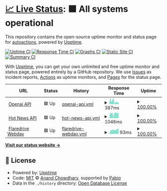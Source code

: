 # [📈 Live Status](https://uptime.lirtual.cloudns.org): <!--live status--> **🟩 All systems operational**

This repository contains the open-source uptime monitor and status page for [autoactions](https://uptime.lirtual.cloudns.org), powered by [Upptime](https://github.com/upptime/upptime).

[![Uptime CI](https://github.com/autoactions/upptime/workflows/Uptime%20CI/badge.svg)](https://github.com/autoactions/upptime/actions?query=workflow%3A%22Uptime+CI%22)
[![Response Time CI](https://github.com/autoactions/upptime/workflows/Response%20Time%20CI/badge.svg)](https://github.com/autoactions/upptime/actions?query=workflow%3A%22Response+Time+CI%22)
[![Graphs CI](https://github.com/autoactions/upptime/workflows/Graphs%20CI/badge.svg)](https://github.com/autoactions/upptime/actions?query=workflow%3A%22Graphs+CI%22)
[![Static Site CI](https://github.com/autoactions/upptime/workflows/Static%20Site%20CI/badge.svg)](https://github.com/autoactions/upptime/actions?query=workflow%3A%22Static+Site+CI%22)
[![Summary CI](https://github.com/autoactions/upptime/workflows/Summary%20CI/badge.svg)](https://github.com/autoactions/upptime/actions?query=workflow%3A%22Summary+CI%22)

With [Upptime](https://upptime.js.org), you can get your own unlimited and free uptime monitor and status page, powered entirely by a GitHub repository. We use [Issues](https://github.com/autoactions/upptime/issues) as incident reports, [Actions](https://github.com/autoactions/upptime/actions) as uptime monitors, and [Pages](https://uptime.lirtual.cloudns.org) for the status page.

<!--start: status pages-->
<!-- This summary is generated by Upptime (https://github.com/upptime/upptime) -->
<!-- Do not edit this manually, your changes will be overwritten -->
<!-- prettier-ignore -->
| URL | Status | History | Response Time | Uptime |
| --- | ------ | ------- | ------------- | ------ |
| <img alt="" src="https://icons.duckduckgo.com/ip3/openai.omo.monster.ico" height="13"> [Openai API](https://openai.omo.monster/) | 🟩 Up | [openai-api.yml](https://github.com/autoactions/upptime/commits/HEAD/history/openai-api.yml) | <details><summary><img alt="Response time graph" src="./graphs/openai-api/response-time-week.png" height="20"> 387ms</summary><br><a href="https://uptime.lirtual.cloudns.org/history/openai-api"><img alt="Response time 424" src="https://img.shields.io/endpoint?url=https%3A%2F%2Fraw.githubusercontent.com%2Fautoactions%2Fupptime%2FHEAD%2Fapi%2Fopenai-api%2Fresponse-time.json"></a><br><a href="https://uptime.lirtual.cloudns.org/history/openai-api"><img alt="24-hour response time 248" src="https://img.shields.io/endpoint?url=https%3A%2F%2Fraw.githubusercontent.com%2Fautoactions%2Fupptime%2FHEAD%2Fapi%2Fopenai-api%2Fresponse-time-day.json"></a><br><a href="https://uptime.lirtual.cloudns.org/history/openai-api"><img alt="7-day response time 387" src="https://img.shields.io/endpoint?url=https%3A%2F%2Fraw.githubusercontent.com%2Fautoactions%2Fupptime%2FHEAD%2Fapi%2Fopenai-api%2Fresponse-time-week.json"></a><br><a href="https://uptime.lirtual.cloudns.org/history/openai-api"><img alt="30-day response time 409" src="https://img.shields.io/endpoint?url=https%3A%2F%2Fraw.githubusercontent.com%2Fautoactions%2Fupptime%2FHEAD%2Fapi%2Fopenai-api%2Fresponse-time-month.json"></a><br><a href="https://uptime.lirtual.cloudns.org/history/openai-api"><img alt="1-year response time 424" src="https://img.shields.io/endpoint?url=https%3A%2F%2Fraw.githubusercontent.com%2Fautoactions%2Fupptime%2FHEAD%2Fapi%2Fopenai-api%2Fresponse-time-year.json"></a></details> | <details><summary><a href="https://uptime.lirtual.cloudns.org/history/openai-api">100.00%</a></summary><a href="https://uptime.lirtual.cloudns.org/history/openai-api"><img alt="All-time uptime 100.00%" src="https://img.shields.io/endpoint?url=https%3A%2F%2Fraw.githubusercontent.com%2Fautoactions%2Fupptime%2FHEAD%2Fapi%2Fopenai-api%2Fuptime.json"></a><br><a href="https://uptime.lirtual.cloudns.org/history/openai-api"><img alt="24-hour uptime 100.00%" src="https://img.shields.io/endpoint?url=https%3A%2F%2Fraw.githubusercontent.com%2Fautoactions%2Fupptime%2FHEAD%2Fapi%2Fopenai-api%2Fuptime-day.json"></a><br><a href="https://uptime.lirtual.cloudns.org/history/openai-api"><img alt="7-day uptime 100.00%" src="https://img.shields.io/endpoint?url=https%3A%2F%2Fraw.githubusercontent.com%2Fautoactions%2Fupptime%2FHEAD%2Fapi%2Fopenai-api%2Fuptime-week.json"></a><br><a href="https://uptime.lirtual.cloudns.org/history/openai-api"><img alt="30-day uptime 100.00%" src="https://img.shields.io/endpoint?url=https%3A%2F%2Fraw.githubusercontent.com%2Fautoactions%2Fupptime%2FHEAD%2Fapi%2Fopenai-api%2Fuptime-month.json"></a><br><a href="https://uptime.lirtual.cloudns.org/history/openai-api"><img alt="1-year uptime 100.00%" src="https://img.shields.io/endpoint?url=https%3A%2F%2Fraw.githubusercontent.com%2Fautoactions%2Fupptime%2FHEAD%2Fapi%2Fopenai-api%2Fuptime-year.json"></a></details>
| <img alt="" src="https://icons.duckduckgo.com/ip3/api.hotnews.lirtual.cloudns.org.ico" height="13"> [Hot News API](https://api.hotnews.lirtual.cloudns.org/) | 🟩 Up | [hot-news-api.yml](https://github.com/autoactions/upptime/commits/HEAD/history/hot-news-api.yml) | <details><summary><img alt="Response time graph" src="./graphs/hot-news-api/response-time-week.png" height="20"> 1046ms</summary><br><a href="https://uptime.lirtual.cloudns.org/history/hot-news-api"><img alt="Response time 1220" src="https://img.shields.io/endpoint?url=https%3A%2F%2Fraw.githubusercontent.com%2Fautoactions%2Fupptime%2FHEAD%2Fapi%2Fhot-news-api%2Fresponse-time.json"></a><br><a href="https://uptime.lirtual.cloudns.org/history/hot-news-api"><img alt="24-hour response time 1160" src="https://img.shields.io/endpoint?url=https%3A%2F%2Fraw.githubusercontent.com%2Fautoactions%2Fupptime%2FHEAD%2Fapi%2Fhot-news-api%2Fresponse-time-day.json"></a><br><a href="https://uptime.lirtual.cloudns.org/history/hot-news-api"><img alt="7-day response time 1046" src="https://img.shields.io/endpoint?url=https%3A%2F%2Fraw.githubusercontent.com%2Fautoactions%2Fupptime%2FHEAD%2Fapi%2Fhot-news-api%2Fresponse-time-week.json"></a><br><a href="https://uptime.lirtual.cloudns.org/history/hot-news-api"><img alt="30-day response time 1184" src="https://img.shields.io/endpoint?url=https%3A%2F%2Fraw.githubusercontent.com%2Fautoactions%2Fupptime%2FHEAD%2Fapi%2Fhot-news-api%2Fresponse-time-month.json"></a><br><a href="https://uptime.lirtual.cloudns.org/history/hot-news-api"><img alt="1-year response time 1220" src="https://img.shields.io/endpoint?url=https%3A%2F%2Fraw.githubusercontent.com%2Fautoactions%2Fupptime%2FHEAD%2Fapi%2Fhot-news-api%2Fresponse-time-year.json"></a></details> | <details><summary><a href="https://uptime.lirtual.cloudns.org/history/hot-news-api">100.00%</a></summary><a href="https://uptime.lirtual.cloudns.org/history/hot-news-api"><img alt="All-time uptime 100.00%" src="https://img.shields.io/endpoint?url=https%3A%2F%2Fraw.githubusercontent.com%2Fautoactions%2Fupptime%2FHEAD%2Fapi%2Fhot-news-api%2Fuptime.json"></a><br><a href="https://uptime.lirtual.cloudns.org/history/hot-news-api"><img alt="24-hour uptime 100.00%" src="https://img.shields.io/endpoint?url=https%3A%2F%2Fraw.githubusercontent.com%2Fautoactions%2Fupptime%2FHEAD%2Fapi%2Fhot-news-api%2Fuptime-day.json"></a><br><a href="https://uptime.lirtual.cloudns.org/history/hot-news-api"><img alt="7-day uptime 100.00%" src="https://img.shields.io/endpoint?url=https%3A%2F%2Fraw.githubusercontent.com%2Fautoactions%2Fupptime%2FHEAD%2Fapi%2Fhot-news-api%2Fuptime-week.json"></a><br><a href="https://uptime.lirtual.cloudns.org/history/hot-news-api"><img alt="30-day uptime 100.00%" src="https://img.shields.io/endpoint?url=https%3A%2F%2Fraw.githubusercontent.com%2Fautoactions%2Fupptime%2FHEAD%2Fapi%2Fhot-news-api%2Fuptime-month.json"></a><br><a href="https://uptime.lirtual.cloudns.org/history/hot-news-api"><img alt="1-year uptime 100.00%" src="https://img.shields.io/endpoint?url=https%3A%2F%2Fraw.githubusercontent.com%2Fautoactions%2Fupptime%2FHEAD%2Fapi%2Fhot-news-api%2Fuptime-year.json"></a></details>
| <img alt="" src="https://icons.duckduckgo.com/ip3/flaredrive-webdav.lirtual.workers.dev.ico" height="13"> [Flaredrive Webdav](https://flaredrive-webdav.lirtual.workers.dev/) | 🟩 Up | [flaredrive-webdav.yml](https://github.com/autoactions/upptime/commits/HEAD/history/flaredrive-webdav.yml) | <details><summary><img alt="Response time graph" src="./graphs/flaredrive-webdav/response-time-week.png" height="20"> 93ms</summary><br><a href="https://uptime.lirtual.cloudns.org/history/flaredrive-webdav"><img alt="Response time 99" src="https://img.shields.io/endpoint?url=https%3A%2F%2Fraw.githubusercontent.com%2Fautoactions%2Fupptime%2FHEAD%2Fapi%2Fflaredrive-webdav%2Fresponse-time.json"></a><br><a href="https://uptime.lirtual.cloudns.org/history/flaredrive-webdav"><img alt="24-hour response time 61" src="https://img.shields.io/endpoint?url=https%3A%2F%2Fraw.githubusercontent.com%2Fautoactions%2Fupptime%2FHEAD%2Fapi%2Fflaredrive-webdav%2Fresponse-time-day.json"></a><br><a href="https://uptime.lirtual.cloudns.org/history/flaredrive-webdav"><img alt="7-day response time 93" src="https://img.shields.io/endpoint?url=https%3A%2F%2Fraw.githubusercontent.com%2Fautoactions%2Fupptime%2FHEAD%2Fapi%2Fflaredrive-webdav%2Fresponse-time-week.json"></a><br><a href="https://uptime.lirtual.cloudns.org/history/flaredrive-webdav"><img alt="30-day response time 100" src="https://img.shields.io/endpoint?url=https%3A%2F%2Fraw.githubusercontent.com%2Fautoactions%2Fupptime%2FHEAD%2Fapi%2Fflaredrive-webdav%2Fresponse-time-month.json"></a><br><a href="https://uptime.lirtual.cloudns.org/history/flaredrive-webdav"><img alt="1-year response time 99" src="https://img.shields.io/endpoint?url=https%3A%2F%2Fraw.githubusercontent.com%2Fautoactions%2Fupptime%2FHEAD%2Fapi%2Fflaredrive-webdav%2Fresponse-time-year.json"></a></details> | <details><summary><a href="https://uptime.lirtual.cloudns.org/history/flaredrive-webdav">100.00%</a></summary><a href="https://uptime.lirtual.cloudns.org/history/flaredrive-webdav"><img alt="All-time uptime 100.00%" src="https://img.shields.io/endpoint?url=https%3A%2F%2Fraw.githubusercontent.com%2Fautoactions%2Fupptime%2FHEAD%2Fapi%2Fflaredrive-webdav%2Fuptime.json"></a><br><a href="https://uptime.lirtual.cloudns.org/history/flaredrive-webdav"><img alt="24-hour uptime 100.00%" src="https://img.shields.io/endpoint?url=https%3A%2F%2Fraw.githubusercontent.com%2Fautoactions%2Fupptime%2FHEAD%2Fapi%2Fflaredrive-webdav%2Fuptime-day.json"></a><br><a href="https://uptime.lirtual.cloudns.org/history/flaredrive-webdav"><img alt="7-day uptime 100.00%" src="https://img.shields.io/endpoint?url=https%3A%2F%2Fraw.githubusercontent.com%2Fautoactions%2Fupptime%2FHEAD%2Fapi%2Fflaredrive-webdav%2Fuptime-week.json"></a><br><a href="https://uptime.lirtual.cloudns.org/history/flaredrive-webdav"><img alt="30-day uptime 100.00%" src="https://img.shields.io/endpoint?url=https%3A%2F%2Fraw.githubusercontent.com%2Fautoactions%2Fupptime%2FHEAD%2Fapi%2Fflaredrive-webdav%2Fuptime-month.json"></a><br><a href="https://uptime.lirtual.cloudns.org/history/flaredrive-webdav"><img alt="1-year uptime 100.00%" src="https://img.shields.io/endpoint?url=https%3A%2F%2Fraw.githubusercontent.com%2Fautoactions%2Fupptime%2FHEAD%2Fapi%2Fflaredrive-webdav%2Fuptime-year.json"></a></details>

<!--end: status pages-->

[**Visit our status website →**](https://uptime.lirtual.cloudns.org)

## 📄 License

- Powered by: [Upptime](https://github.com/upptime/upptime)
- Code: [MIT](./LICENSE) © [Anand Chowdhary](https://anandchowdhary.com), supported by [Pabio](https://pabio.com)
- Data in the `./history` directory: [Open Database License](https://opendatacommons.org/licenses/odbl/1-0/)
